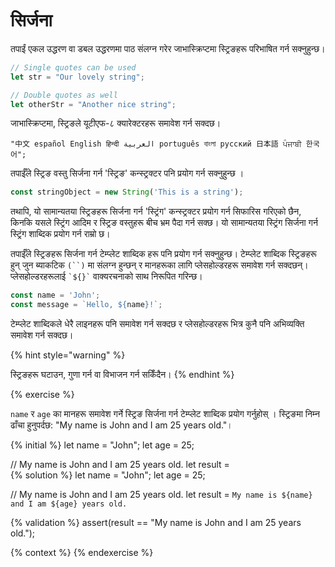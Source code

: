 # सिर्जना

तपाईं एकल उद्धरण वा डबल उद्धरणमा पाठ संलग्न गरेर जाभास्क्रिप्टमा स्ट्रिङहरू परिभाषित गर्न सक्नुहुन्छ।

```javascript
// Single quotes can be used
let str = "Our lovely string";

// Double quotes as well
let otherStr = "Another nice string";
```

जाभास्क्रिप्टमा, स्ट्रिङले यूटीएफ-८ क्यारेक्टरहरू समावेश गर्न सक्दछ।

```
"中文 español English हिन्दी العربية português বাংলা русский 日本語 ਪੰਜਾਬੀ 한국어";
```

तपाईँले स्ट्रिङ वस्तु सिर्जना गर्न 'स्ट्रिङ' कन्स्ट्रक्टर पनि प्रयोग गर्न सक्नुहुन्छ ।

```javascript
const stringObject = new String('This is a string');
```

तथापि, यो सामान्यतया स्ट्रिङहरू सिर्जना गर्न 'स्ट्रिंग' कन्स्ट्रक्टर प्रयोग गर्न सिफारिस गरिएको छैन, किनकि यसले स्ट्रिंग आदिम र स्ट्रिङ वस्तुहरू बीच भ्रम पैदा गर्न सक्छ। यो सामान्यतया स्ट्रिंग सिर्जना गर्न स्ट्रिंग शाब्दिक प्रयोग गर्न राम्रो छ।

तपाईँले स्ट्रिङहरू सिर्जना गर्न टेम्प्लेट शाब्दिक हरू पनि प्रयोग गर्न सक्नुहुन्छ। टेम्प्लेट शाब्दिक स्ट्रिङहरू हुन् जुन ब्याकटिक `(``)` मा संलग्न हुन्छन् र मानहरूका लागि प्लेसहोल्डरहरू समावेश गर्न सक्दछन्। प्लेसहोल्डरहरूलाई `` `${}` ``  वाक्यरचनाको साथ निरूपित गरिन्छ।

```javascript
const name = 'John';
const message = `Hello, ${name}!`;
```

टेम्प्लेट शाब्दिकले धेरै लाइनहरू पनि समावेश गर्न सक्दछ र प्लेसहोल्डरहरू भित्र कुनै पनि अभिव्यक्ति समावेश गर्न सक्दछ।

{% hint style="warning" %}

स्ट्रिङहरू घटाउन, गुणा गर्न वा विभाजन गर्न सकिँदैन।
{% endhint %}

{% exercise %}

`name` र `age` का मानहरू समावेश गर्ने स्ट्रिङ सिर्जना गर्न टेम्प्लेट शाब्दिक प्रयोग गर्नुहोस् । स्ट्रिङमा निम्न ढाँचा हुनुपर्दछ: "My name is John and I am 25 years old."।

{% initial %}
let name = "John";
let age = 25;

// My name is John and I am 25 years old.
let result =  
{% solution %}
let name = "John";
let age = 25;

// My name is John and I am 25 years old.
let result = `My name is ${name} and I am ${age} years old.`

{% validation %}
assert(result == "My name is John and I am 25 years old.");

{% context %}
{% endexercise %}
